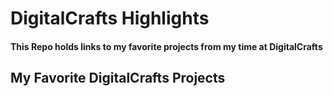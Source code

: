 # DigitalCrafts Highlights
#### This Repo holds links to my favorite projects from my time at DigitalCrafts
## My Favorite DigitalCrafts Projects

